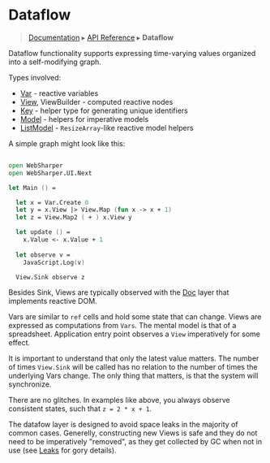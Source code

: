 # Dataflow
> [Documentation](../README.md) ▸ [API Reference](API.md) ▸ **Dataflow**

Dataflow functionality supports expressing
time-varying values organized into a self-modifying graph.

Types involved:

  * [Var](Var.md) - reactive variables
  * [View](View.md), ViewBuilder - computed reactive nodes
  * [Key](Key.md) - helper type for generating unique identifiers 
  * [Model](Model.md) - helpers for imperative models
  * [ListModel](ListModel.md) - `ResizeArray`-like reactive model helpers

A simple graph might look like this:

```fsharp

open WebSharper
open WebSharper.UI.Next

let Main () =

  let x = Var.Create 0
  let y = x.View |> View.Map (fun x -> x + 1)
  let z = View.Map2 ( + ) x.View y

  let update () =
    x.Value <- x.Value + 1
  
  let observe v =
    JavaScript.Log(v)

  View.Sink observe z
```

Besides Sink, Views are typically observed with the [Doc](Doc.md) layer
that implements reactive DOM.

Vars are similar to `ref` cells and hold some state that can change.
Views are expressed as computations from `Vars`.  The mental model is
that of a spreadsheet.  Application entry point observes a `View`
imperatively for some effect.

It is important to understand that only the latest value matters. 
The number of times `View.Sink` will be called has no relation to the
number of times the underlying Vars change.  The only thing that matters,
is that the system will synchronize.

There are no glitches.  In examples like above, you always observe
consistent states, such that `z = 2 * x + 1`.

The datafow layer is designed to avoid space leaks in the majority of
common cases.  Generelly, constructing new Views is safe and they do not
need to be imperatively "removed", as they get collected by GC when not in
use (see [Leaks](Leaks.md) for gory details).
